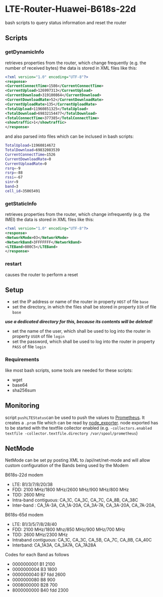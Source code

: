 # LTE-Router-Huawei-B618s-22d
bash scripts to query status information and reset the router
## Scripts
### getDynamicInfo
retrieves properties from the router, which change frequently (e.g. the number of received bytes)
the data is stored in XML files like this:
```xml
<?xml version="1.0" encoding="UTF-8"?>
<response>
<CurrentConnectTime>1586</CurrentConnectTime>
<CurrentUpload>126997313</CurrentUpload>
<CurrentDownload>319100864</CurrentDownload>
<CurrentDownloadRate>52</CurrentDownloadRate>
<CurrentUploadRate>135</CurrentUploadRate>
<TotalUpload>11960851325</TotalUpload>
<TotalDownload>69832154477</TotalDownload>
<TotalConnectTime>377385</TotalConnectTime>
<showtraffic>1</showtraffic>
</response>
```
and also parsed into files which can be inclused in bash scripts:
```bash
TotalUpload=11960814672
TotalDownload=69832083539
CurrentConnectTime=1526
CurrentDownloadRate=0
CurrentUploadRate=0
rsrq=-9
rsrp=-88
rssi=-67
sinr=9
band=3
cell_id=35065491
```
### getStaticInfo
retrieves properties from the router, which change infrequently (e.g. the IMEI)
the data is stored in XML files like this:
```xml
<?xml version="1.0" encoding="UTF-8"?>
<response>
<NetworkMode>03</NetworkMode>
<NetworkBand>3FFFFFFF</NetworkBand>
<LTEBand>800C5</LTEBand>
</response>
```
### restart
causes the router to perform a reset
## Setup
* set the IP address or name of the router in property `HOST` of file `base`
* set the directory, in which the files shall be stored in property `DIR` of file `base`

***use a dedicated directory for this, because its contents will be deleted!***
* set the name of the user, which shall be used to log into the router in property `USER` of file `login`
* set the password, which shall be used to log into the router in property `PASS` of file `login`
### Requirements
like most bash scripts, some tools are needed for these scripts:
* wget
* base64
* sha256sum
## Monitoring
script `pushLTEStatus`can be used to push the values to [Prometheus](https://prometheus.io/). It creates a `.prom` file which can be read by [node_exporter](https://prometheus.io/download/#node_exporter). node exported has to be started with the textfile collector enabled (e.g. `-collectors.enabled textfile -collector.textfile.directory /var/spool/prometheus`)

## NetMode
NetMode can be set py posting XML to /api/net/net-mode and will allow custom configuration of the Bands being used by the Modem

B618s-22d modem 
- LTE: B1/3/7/8/20/38
- FDD: 2100 MHz/1800 MHz/2600 MHz/900 MHz/800 MHz
- TDD: 2600 MHz
- Intra-band contiguous: CA_1C, CA_3C, CA_7C, CA_8B, CA_38C
- Inter-band : CA_1A-3A, CA_1A-20A, CA_3A-7A, CA_3A-20A, CA_7A-20A,

B618s-65d modem
- LTE: B1/3/5/7/8/28/40
- FDD: 2100 MHz/1800 Mhz/850 MHz/900 MHz/700 MHz
- TDD: 2600 MHz/2300 MHz
- Intraband contiguous: CA_1C, CA_3C, CA_5B, CA_7C, CA_8B, CA_40C
- Interband: CA_1A3A, CA_3A7A, CA_7A28A

Codes for each Band as follows
- 0000000001 B1 2100
- 0000000004 B3 1800
- 0000000040 B7 fdd 2600
- 0000000080 B8 900
- 0008000000 B28 700
- 8000000000 B40 fdd 2300


